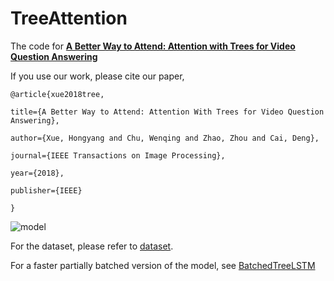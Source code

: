 # TreeAttention

The code for [**A Better Way to Attend: Attention with Trees for Video Question Answering**](https://ieeexplore.ieee.org/document/8419716)

If you use our work, please cite our paper,
```
@article{xue2018tree,

title={A Better Way to Attend: Attention With Trees for Video Question Answering},

author={Xue, Hongyang and Chu, Wenqing and Zhao, Zhou and Cai, Deng},

journal={IEEE Transactions on Image Processing},

year={2018},

publisher={IEEE}

}
```
![model](https://github.com/xuehy/TreeAttention/blob/master/overview.png)

For the dataset, please refer to [dataset](https://github.com/xuehy/videoqa).

For a faster partially batched version of the model, see [BatchedTreeLSTM](https://github.com/xuehy/BatchedTreeLSTM)

